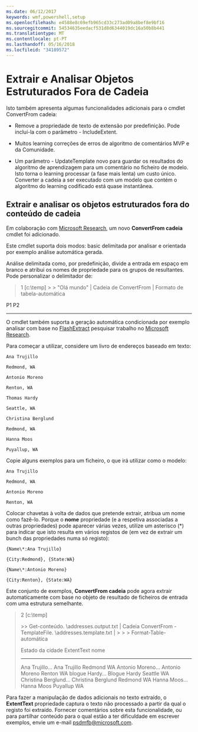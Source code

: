 ```yaml
---
ms.date: 06/12/2017
keywords: wmf,powershell,setup
ms.openlocfilehash: e4588e8c69efb965cd33c273ad09a8bef8e9bf16
ms.sourcegitcommit: 54534635eedacf531d8d6344019dc16a50b8b441
ms.translationtype: MT
ms.contentlocale: pt-PT
ms.lasthandoff: 05/16/2018
ms.locfileid: "34189572"
---
```

# <a name="extract-and-parse-structured-objects-out-of-string"></a>Extrair e Analisar Objetos Estruturados Fora de Cadeia
Isto também apresenta algumas funcionalidades adicionais para o cmdlet ConvertFrom cadeia:

-   Remove a propriedade de texto de extensão por predefinição. Pode incluí-la com o parâmetro - IncludeExtent.

-   Muitos learning correções de erros de algoritmo de comentários MVP e da Comunidade.

-   Um parâmetro - UpdateTemplate novo para guardar os resultados do algoritmo de aprendizagem para um comentário no ficheiro de modelo. Isto torna o learning processar (a fase mais lenta) um custo único. Converter a cadeia a ser executado com um modelo que contém o algoritmo do learning codificado está quase instantânea.


<a name="extract-and-parse-structured-objects-out-of-string-content"></a>Extrair e analisar os objetos estruturados fora do conteúdo de cadeia
----------------------------------------------------------

Em colaboração com [Microsoft Research](http://research.microsoft.com/), um novo **ConvertFrom cadeia** cmdlet foi adicionado.

Este cmdlet suporta dois modos: basic delimitada por analisar e orientada por exemplo análise automática gerada.

Análise delimitada como, por predefinição, divide a entrada em espaço em branco e atribui os nomes de propriedade para os grupos de resultantes. Pode personalizar o delimitador de:

> 1 \[c:\\temp\] &gt; &gt; "Olá mundo" | Cadeia de ConvertFrom | Formato de tabela-automática

P1    P2
--    --

O cmdlet também suporta a geração automática condicionada por exemplo analisar com base no [FlashExtract](http://research.microsoft.com/en-us/um/people/sumitg/flashextract.html) pesquisar trabalho no [Microsoft Research](http://research.microsoft.com).

Para começar a utilizar, considere um livro de endereços baseado em texto:

    Ana Trujillo

    Redmond, WA

    Antonio Moreno

    Renton, WA

    Thomas Hardy

    Seattle, WA

    Christina Berglund

    Redmond, WA

    Hanna Moos

    Puyallup, WA

Copie alguns exemplos para um ficheiro, o que irá utilizar como o modelo:

    Ana Trujillo

    Redmond, WA

    Antonio Moreno

    Renton, WA



Colocar chavetas à volta de dados que pretende extrair, atribua um nome como fazê-lo. Porque o **nome** propriedade (e a respetiva associadas a outras propriedades) pode aparecer várias vezes, utilize um asterisco (\*) para indicar que isto resulta em vários registos de (em vez de extrair um bunch das propriedades numa só registo):

    {Name\*:Ana Trujillo}

    {City:Redmond}, {State:WA}

    {Name\*:Antonio Moreno}

    {City:Renton}, {State:WA}

Este conjunto de exemplos, **ConvertFrom cadeia** pode agora extrair automaticamente com base no objeto de resultado de ficheiros de entrada com uma estrutura semelhante.

> 2 \[c:\\temp\]
>
> &gt;&gt; Get-conteúdo. \\addresses.output.txt | Cadeia ConvertFrom - TemplateFile. \\addresses.template.txt | &gt; &gt; &gt; Format-Table-automática
>
> Estado da cidade ExtentText nome
> ----------                     ----               ----     -----
> Ana Trujillo...                Ana Trujillo Redmond WA Antonio Moreno...              Antonio Moreno Renton WA blogue Hardy...                Blogue Hardy Seattle WA Christina Berglund...          Christina Berglund Redmond WA Hanna Moos...                  Hanna Moos Puyallup WA

Para fazer a manipulação de dados adicionais no texto extraído, o **ExtentText** propriedade captura o texto não processado a partir da qual o registo foi extraído. Fornecer comentários sobre esta funcionalidade, ou para partilhar conteúdo para o qual estão a ter dificuldade em escrever exemplos, envie um e-mail <psdmfb@microsoft.com>.
